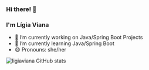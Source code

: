 ### Hi there! 👋 
### I'm Lígia Viana

- 🔭 I’m currently working on Java/Spring Boot Projects
- 🌱 I’m currently learning Java/Spring Boot
- 😄 Pronouns: she/her

<!-- GithubStats -->
![ligiaviana GitHub stats](https://github-readme-stats.vercel.app/api?username=ligiaviana&show_icons=true&theme=gotham)
